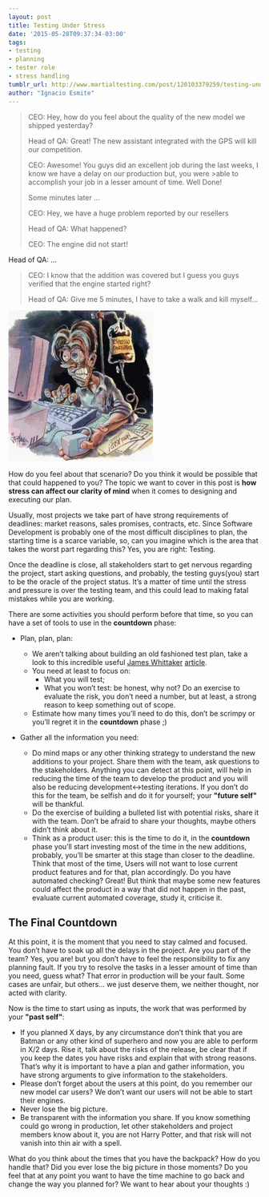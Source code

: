 ```yaml
---
layout: post
title: Testing Under Stress
date: '2015-05-28T09:37:34-03:00'
tags:
- testing
- planning
- tester role
- stress handling
tumblr_url: http://www.martialtesting.com/post/120103379259/testing-under-stress
author: "Ignacio Esmite"
---
```


>CEO: Hey, how do you feel about the quality of the new model we shipped yesterday?
>
>Head of QA: Great! The new assistant integrated with the GPS will kill our competition.
>
>CEO: Awesome! You guys did an excellent job during the last weeks, I know we have a delay on our production but, you were >able to accomplish your job in a lesser amount of time. Well Done!
>
>Some minutes later ...
>
>CEO: Hey, we have a huge problem reported by our resellers
>
>Head of QA: What happened?
>
>CEO: The engine did not start!
>
Head of QA: ...
>
>CEO: I know that the addition was covered but I guess you guys verified that the engine started right?
>
>Head of QA: Give me 5 minutes, I have to take a walk and kill myself…

![Stress](/assets/stress.jpg)

How do you feel about that scenario? Do you think it would be possible that that could happened to you? The topic we want to cover in this post is **how stress can affect our clarity of mind** when it comes to designing and executing our plan.

Usually, most projects we take part of have strong requirements of deadlines: market reasons, sales promises, contracts, etc. Since Software Development is probably one of the most difficult disciplines to plan, the starting time is a scarce variable, so, can you imagine which is the area that takes the worst part regarding this? Yes, you are right: Testing.

Once the deadline is close, all stakeholders start to get nervous regarding the project, start asking questions, and probably, the testing guys(you) start to be the oracle of the project status. It’s a matter of time until the stress and pressure is over the testing team, and this could lead to making fatal mistakes while you are working.

There are some activities you should perform before that time, so you can have a set of tools to use in the **countdown** phase:

- Plan, plan, plan:
  * We aren’t talking about building an old fashioned test plan, take a look to this incredible useful [James Whittaker](https://twitter.com/docjamesw) [article](http://googletesting.blogspot.com.ar/2011/09/10-minute-test-plan.html).
  * You need at least to focus on:
    * What you will test;
    * What you won’t test: be honest, why not? Do an exercise to evaluate the risk, you don’t need a number, but at least, a strong reason to keep something out of scope.
  * Estimate how many times you’ll need to do this, don’t be scrimpy or you’ll regret it in the **countdown** phase ;)

- Gather all the information you need:
  * Do mind maps or any other thinking strategy to understand the new additions to your project. Share them with the team, ask questions to the stakeholders. Anything you can detect at this point, will help in reducing the time of the team to develop the product and you will also be reducing development<->testing iterations. If you don’t do this for the team, be selfish and do it for yourself; your **"future self"** will be thankful.
  * Do the exercise of building a bulleted list with potential risks, share it with the team. Don’t be afraid to share your thoughts, maybe others didn’t think about it.
  * Think as a product user: this is the time to do it, in the **countdown** phase you’ll start investing most of the time in the new additions, probably, you’ll be smarter at this stage than closer to the deadline. Think that most of the time, Users will not want to lose current product features and for that, plan accordingly. Do you have automated checking? Great! But think that maybe some new features could affect the product in a way that did not happen in the past, evaluate current automated coverage, study it, criticise it.

## The Final Countdown

At this point, it is the moment that you need to stay calmed and focused. You don’t have to soak up all the delays in the project. Are you part of the team? Yes, you are! but you don’t have to feel the responsibility to fix any planning fault. If you try to resolve the tasks in a lesser amount of time than you need, guess what? That error in production will be your fault. Some cases are unfair, but others… we just deserve them, we neither thought, nor acted with clarity.

Now is the time to start using as inputs, the work that was performed by your **"past self"**:

- If you planned X days,  by any circumstance don’t think that you are Batman or any other kind of superhero and now you are able to perform in X/2 days. Rise it, talk about the risks of the release, be clear that if you keep the dates you have risks and explain that with strong reasons. That’s why it is important to have a plan and gather information, you have strong arguments to give information to the stakeholders.
- Please don’t forget about the users at this point, do you remember our new model car users? We don’t want our users will not be able to start their engines.
- Never lose the big picture.
- Be transparent with the information you share. If you know something could go wrong in production, let other stakeholders and project members know about it, you are not Harry Potter, and that risk will not vanish into thin air with a spell.

What do you think about the times that you have the backpack? How do you handle that? Did you ever lose the big picture in those moments? Do you feel that at any point you want to have the time machine to go back and change the way you planned for? We want to hear about your thoughts :)
